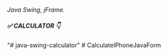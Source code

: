 <i>Java Swing, jFrame.</i>
<h5>✅ CALCULATOR 👇 </h5>  
<!-- <img src='https://i.ibb.co/T2bVQQx/calc.png' height='300' width='auto'/> -->
"# java-swing-calculator" 
#   C a l c u l a t e I P h o n e J a v a F o r m  
 